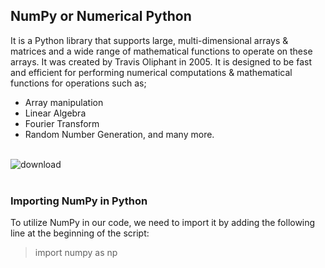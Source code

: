 ## NumPy or Numerical Python
It is a Python library that supports large, multi-dimensional arrays & matrices and a wide range of mathematical functions to operate on these arrays. It was created by Travis Oliphant in 2005. It is designed to be fast and efficient for performing numerical computations & mathematical functions for operations such as; <br/>
- Array manipulation<br/>
- Linear Algebra<br/>
- Fourier Transform<br/>
- Random Number Generation, and many more.<br/><br/>

![download](https://github.com/Sweta-Das/NumPy_Basics/assets/73231461/6b897bd5-438d-4603-a5d3-4200aec491f7)
<br/><br/>

### Importing NumPy in Python
To utilize NumPy in our code, we need to import it by adding the following line at the beginning of the script:
>import numpy as np
